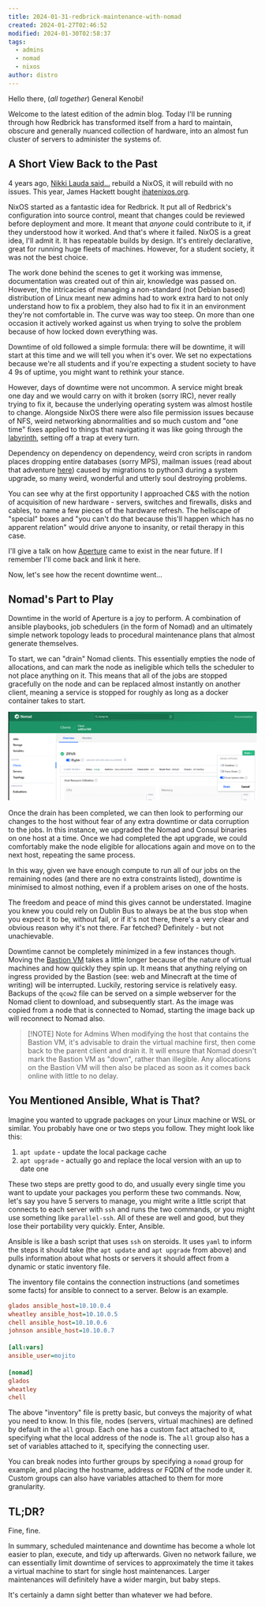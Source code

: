 ```yaml
---
title: 2024-01-31-redbrick-maintenance-with-nomad
created: 2024-01-27T02:46:52
modified: 2024-01-30T02:58:37
tags:
  - admins
  - nomad
  - nixos
author: distro
---
```


Hello there, (_all together_) General Kenobi!

Welcome to the latest edition of the admin blog. Today I'll be running through how Redbrick has transformed itself from a hard to maintain, obscure and generally nuanced collection of hardware, into an almost fun cluster of servers to administer the systems of.

## A Short View Back to the Past

4 years ago, [Nikki Lauda said...](<https://www.youtube.com/watch?v=FlFt_W4664M>) rebuild a NixOS, it will rebuild with no issues. This year, James Hackett bought [ihatenixos.org](https://ihatenixos.org).

NixOS started as a fantastic idea for Redbrick. It put all of Redbrick's configuration into source control, meant that changes could be reviewed before deployment and more. It meant that _anyone_ could contribute to it, if they understood how it worked. And that's where it failed. NixOS is a great idea, I'll admit it. It has repeatable builds by design. It's entirely declarative, great for running huge fleets of machines. However, for a student society, it was not the best choice. 

The work done behind the scenes to get it working was immense, documentation was created out of thin air, knowledge was passed on. However, the intricacies of managing a non-standard (not Debian based) distribution of Linux meant new admins had to work extra hard to not only understand how to fix a problem, they also had to fix it in an environment they're not comfortable in. The curve was way too steep. On more than one occasion it actively worked against us when trying to solve the problem because of how locked down everything was.

Downtime of old followed a simple formula: there will be downtime, it will start at this time and we will tell you when it's over. We set no expectations because we're all students and if you're expecting a student society to have 4 9s of uptime, you might want to rethink your stance.

However, days of downtime were not uncommon. A service might break one day and we would carry on with it broken (sorry IRC), never really trying to fix it, because the underlying operating system was almost hostile to change. Alongside NixOS there were also file permission issues because of NFS, weird networking abnormalities and so much custom and "one time" fixes applied to things that navigating it was like going through the [labyrinth](https://en.wikipedia.org/wiki/Labyrinth), setting off a trap at every turn.

Dependency on dependency on dependency, weird cron scripts in random places dropping entire databases (sorry MPS), mailman issues (read about that adventure [here](https://blog.dbyte.xyz/fixing-mailman)) caused by migrations to python3 during a system upgrade, so many weird, wonderful and utterly soul destroying problems.

You can see why at the first opportunity I approached C&S with the notion of acquisition of new hardware - servers, switches and firewalls, disks and cables, to name a few pieces of the hardware refresh. The hellscape of "special" boxes and "you can't do that because this'll happen which has no apparent relation" would drive anyone to insanity, or retail therapy in this case.

I'll give a talk on how [Aperture](https://docs.redbrick.dcu.ie/aperture) came to exist in the near future. If I remember I'll come back and link it here.

Now, let's see how the recent downtime went…

## Nomad's Part to Play

Downtime in the world of Aperture is a joy to perform. A combination of ansible playbooks, job schedulers (in the form of Nomad) and an ultimately simple network topology leads to procedural maintenance plans that almost generate themselves.

To start, we can "drain" Nomad clients. This essentially empties the node of allocations, and can mark the node as ineligible which tells the scheduler to not place anything on it. This means that all of the jobs are stopped gracefully on the node and can be replaced almost instantly on another client, meaning a service is stopped for roughly as long as a docker container takes to start.

![Pasted image 20240127033509](res/Pasted%20image%2020240127033509.png)

Once the drain has been completed, we can then look to performing our changes to the host without fear of any extra downtime or data corruption to the jobs. In this instance, we upgraded the Nomad and Consul binaries on one host at a time. Once we had completed the apt upgrade, we could comfortably make the node eligible for allocations again and move on to the next host, repeating the same process.

In this way, given we have enough compute to run all of our jobs on the remaining nodes (and there are no extra constraints listed), downtime is minimised to almost nothing, even if a problem arises on one of the hosts.

The freedom and peace of mind this gives cannot be understated. Imagine you knew you could rely on Dublin Bus to always be at the bus stop when you expect it to be, without fail, or if it's not there, there's a very clear and obvious reason why it's not there. Far fetched? Definitely - but not unachievable.

Downtime cannot be completely minimized in a few instances though. Moving the [Bastion VM](https://docs.redbrick.dcu.ie/aperture/bastion-vm/) takes a little longer because of the nature of virtual machines and how quickly they spin up. It means that anything relying on ingress provided by the Bastion (see: web and Minecraft at the time of writing) will be interrupted. Luckily, restoring service is relatively easy. Backups of the `qcow2` file can be served on a simple webserver for the Nomad client to download, and subsequently start. As the image was copied from a node that is connected to Nomad, starting the image back up will reconnect to Nomad also.

> [!NOTE] Note for Admins
> When modifying the host that contains the Bastion VM, it's advisable to drain the virtual machine first, then come back to the parent client and drain it. It will ensure that Nomad doesn't mark the Bastion VM as "down", rather than illegible. Any allocations on the Bastion VM will then also be placed as soon as it comes back online with little to no delay.

## You Mentioned Ansible, What is That?

Imagine you wanted to upgrade packages on your Linux machine or WSL or similar. You probably have one or two steps you follow. They might look like this:

1. `apt update` - update the local package cache
2. `apt upgrade` - actually go and replace the local version with an up to date one

These two steps are pretty good to do, and usually every single time you want to update your packages you perform these two commands. Now, let's say you have 5 servers to manage, you might write a little script that connects to each server with `ssh` and runs the two commands, or you might use something like `parallel-ssh`. All of these are well and good, but they lose their portability very quickly. Enter, Ansible.

Ansible is like a bash script that uses `ssh` on steroids. It uses `yaml` to inform the steps it should take (the `apt update` and `apt upgrade` from above) and pulls information about what hosts or servers it should affect from a dynamic or static inventory file.

The inventory file contains the connection instructions (and sometimes some facts) for ansible to connect to a server. Below is an example.

```ini
glados ansible_host=10.10.0.4
wheatley ansible_host=10.10.0.5
chell ansible_host=10.10.0.6
johnson ansible_host=10.10.0.7

[all:vars]
ansible_user=mojito

[nomad]
glados
wheatley
chell
```

The above "inventory" file is pretty basic, but conveys the majority of what you need to know. In this file, nodes (servers, virtual machines) are defined by default in the `all` group. Each one has a custom fact attached to it, specifying what the local address of the node is. The `all` group also has a set of variables attached to it, specifying the connecting user.

You can break nodes into further groups by specifying a `nomad` group for example, and placing the hostname, address or FQDN of the node under it. Custom groups can also have variables attached to them for more granularity.

## TL;DR?

Fine, fine.

In summary, scheduled maintenance and downtime has become a whole lot easier to plan, execute, and tidy up afterwards. Given no network failure, we can essentially limit downtime of services to approximately the time it takes a virtual machine to start for single host maintenances. Larger maintenances will definitely have a wider margin, but baby steps.

It's certainly a damn sight better than whatever we had before.
